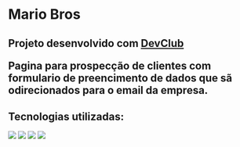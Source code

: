 <h1>Mario Bros</h1>
<h2>Projeto desenvolvido com <a href="https://rodolfomori.com.br/devclub/">DevClub</a>
<p>Pagina para prospecção de clientes com formulario de preencimento de dados que sã odirecionados para o email da empresa.</p>
<h2>Tecnologias utilizadas:</h2>
<img src="https://img.shields.io/badge/HTML5-E34F26?style=for-the-badge&logo=html5&logoColor=white"/>
<img src="https://img.shields.io/badge/CSS-239120?&style=for-the-badge&logo=css3&logoColor=white"/>
<img src="https://img.shields.io/badge/JavaScript-F7DF1E?style=for-the-badge&logo=javascript&logoColor=black"/>

<img src="https://github.com/DanielTiozo/Tesla-Dev-Club/blob/main/img/print-tesla.png"/>
